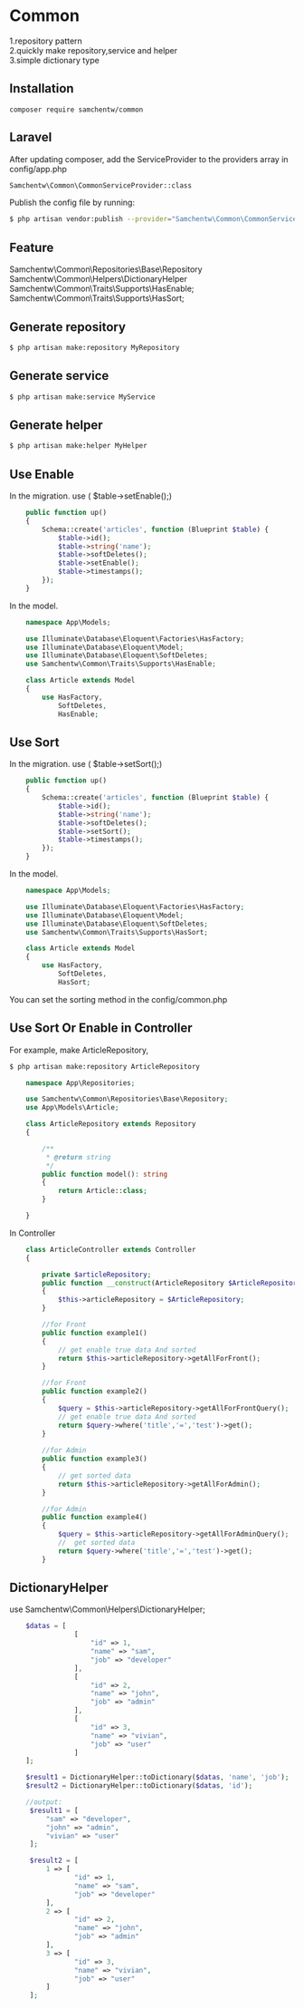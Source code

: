 # Common
1.repository pattern  
2.quickly make repository,service and helper  
3.simple dictionary type
## Installation
`composer require samchentw/common`

## Laravel
After updating composer, add the ServiceProvider to the providers array in config/app.php
```sh
Samchentw\Common\CommonServiceProvider::class
```

Publish the config file by running: 
```sh
$ php artisan vendor:publish --provider="Samchentw\Common\CommonServiceProvider"
```

## Feature
Samchentw\Common\Repositories\Base\Repository  
Samchentw\Common\Helpers\DictionaryHelper  
Samchentw\Common\Traits\Supports\HasEnable;
Samchentw\Common\Traits\Supports\HasSort; 

## Generate repository
```sh
$ php artisan make:repository MyRepository
```
## Generate service
```sh
$ php artisan make:service MyService
```
## Generate helper
```sh
$ php artisan make:helper MyHelper
```
## Use Enable
In the migration. use ( $table->setEnable();)

```php
    public function up()
    {
        Schema::create('articles', function (Blueprint $table) {
            $table->id();
            $table->string('name');
            $table->softDeletes();
            $table->setEnable();
            $table->timestamps();
        });
    }
```

In the model.
```php
    namespace App\Models;

    use Illuminate\Database\Eloquent\Factories\HasFactory;
    use Illuminate\Database\Eloquent\Model;
    use Illuminate\Database\Eloquent\SoftDeletes;
    use Samchentw\Common\Traits\Supports\HasEnable;

    class Article extends Model
    {
        use HasFactory,
            SoftDeletes,
            HasEnable;
```


## Use Sort
In the migration. use ( $table->setSort();)

```php
    public function up()
    {
        Schema::create('articles', function (Blueprint $table) {
            $table->id();
            $table->string('name');
            $table->softDeletes();
            $table->setSort();
            $table->timestamps();
        });
    }
```

In the model.
```php
    namespace App\Models;

    use Illuminate\Database\Eloquent\Factories\HasFactory;
    use Illuminate\Database\Eloquent\Model;
    use Illuminate\Database\Eloquent\SoftDeletes;
    use Samchentw\Common\Traits\Supports\HasSort;

    class Article extends Model
    {
        use HasFactory,
            SoftDeletes,
            HasSort;

```

You can set the sorting method in the config/common.php


## Use Sort Or Enable in Controller

For example, make ArticleRepository,

```sh
$ php artisan make:repository ArticleRepository
```

```php
    namespace App\Repositories;

    use Samchentw\Common\Repositories\Base\Repository;
    use App\Models\Article;

    class ArticleRepository extends Repository
    {

        /**
         * @return string
         */
        public function model(): string
        {
            return Article::class;
        }

    }
```

In Controller

```php
    class ArticleController extends Controller
    {

        private $articleRepository;
        public function __construct(ArticleRepository $ArticleRepository)
        {
            $this->articleRepository = $ArticleRepository;
        }

        //for Front
        public function example1()
        {
            // get enable true data And sorted
            return $this->articleRepository->getAllForFront(); 
        }

        //for Front
        public function example2()
        {
            $query = $this->articleRepository->getAllForFrontQuery();
            // get enable true data And sorted
            return $query->where('title','=','test')->get(); 
        }
        
        //for Admin
        public function example3()
        {
            // get sorted data
            return $this->articleRepository->getAllForAdmin(); 
        }

        //for Admin
        public function example4()
        {
            $query = $this->articleRepository->getAllForAdminQuery();
            //  get sorted data
            return $query->where('title','=','test')->get(); 
        }
```

## DictionaryHelper
use Samchentw\Common\Helpers\DictionaryHelper;
```php
    $datas = [
                [
                    "id" => 1,
                    "name" => "sam",
                    "job" => "developer"
                ],
                [
                    "id" => 2,
                    "name" => "john",
                    "job" => "admin"
                ],
                [
                    "id" => 3,
                    "name" => "vivian",
                    "job" => "user"
                ]
    ];

    $result1 = DictionaryHelper::toDictionary($datas, 'name', 'job');
    $result2 = DictionaryHelper::toDictionary($datas, 'id');

    //output:
     $result1 = [
         "sam" => "developer",
         "john" => "admin",
         "vivian" => "user"
     ];

     $result2 = [
         1 => [
                "id" => 1,
                "name" => "sam",
                "job" => "developer"
         ],
         2 => [
                "id" => 2,
                "name" => "john",
                "job" => "admin"
         ],
         3 => [
                "id" => 3,
                "name" => "vivian",
                "job" => "user"
         ]
     ];
```